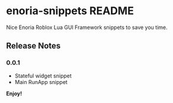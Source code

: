 # enoria-snippets README

Nice Enoria Roblox Lua GUI Framework snippets to save you time.

## Release Notes

### 0.0.1
- Stateful widget snippet
- Main RunApp snippet

**Enjoy!**
